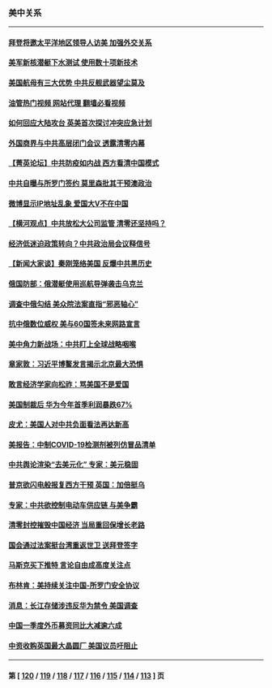 ### 美中关系
---
#### [拜登将邀太平洋地区领导人访美 加强外交关系](../../pages/nf1412576/n13725266.md?05021645) 
#### [美军新核潜艇下水测试  使用数十项新技术](../../pages/nf1412576/n13724976.md?05021645) 
#### [美国航母有三大优势 中共反舰武器望尘莫及](../../pages/nf1412576/n13710322.md?05021645) 
#### [油管热门视频 网站代理 翻墙必看视频](http://209.222.30.114:81/youtube.html?05021645)
#### [如何回应大陆攻台 英美首次探讨冲突应急计划](../../pages/nf1412576/n13724432.md?05021645) 
#### [外国商界与中共高层闭门会议 透露清零内幕](../../pages/nf1412576/n13724312.md?05021645) 
#### [【菁英论坛】中共防疫如内战 西方看清中国模式](../../pages/nf1412576/n13724211.md?05021645) 
#### [中共自曝与所罗门签约 莫里森批其干预澳政治](../../pages/nf1412576/n13724202.md?05021645) 
#### [微博显示IP地址乱象 爱国大V不在中国](../../pages/nf1412576/n13724291.md?05021645) 
#### [【横河观点】中共放松大公司监管 清零还坚持吗？](../../pages/nf1412576/n13723664.md?05021645) 
#### [经济低迷迫政策转向？中共政治局会议释信号](../../pages/nf1412576/n13723610.md?05021645) 
#### [【新闻大家谈】秦刚笼络美国 反爆中共黑历史](../../pages/nf1412576/n13722995.md?05021645) 
#### [俄国防部：俄潜艇使用巡航导弹袭击乌克兰](../../pages/nf1412576/n13723318.md?05021645) 
#### [调查中俄勾结 美众院法案直指“邪恶轴心”](../../pages/nf1412576/n13723270.md?05021645) 
#### [抗中俄数位威权 美与60国签未来网路宣言](../../pages/nf1412576/n13722999.md?05021645) 
#### [美中角力新战场：中共盯上全球战略咽喉](../../pages/nf1412576/n13722771.md?05021645) 
#### [章家敦：习近平博鳌发言揭示北京最大恐惧](../../pages/nf1412576/n13722777.md?05021645) 
#### [敢言经济学家向松祚：骂美国不是爱国](../../pages/nf1412576/n13722714.md?05021645) 
#### [美国制裁后 华为今年首季利润暴跌67%](../../pages/nf1412576/n13722751.md?05021645) 
#### [皮尤：美国人对中共负面看法再达新高](../../pages/nf1412576/n13722742.md?05021645) 
#### [美报告：中制COVID-19检测剂被列仿冒品清单](../../pages/nf1412576/n13722448.md?05021645) 
#### [中共舆论渲染“去美元化” 专家：美元稳固](../../pages/nf1412576/n13722637.md?05021645) 
#### [普京欲闪电般报复西方干预 英国：加倍挺乌](../../pages/nf1412576/n13722461.md?05021645) 
#### [专家：中共欲控制电动车供应链 与美争霸](../../pages/nf1412576/n13722161.md?05021645) 
#### [清零封控摧毁中国经济 当局重回保增长老路](../../pages/nf1412576/n13721951.md?05021645) 
#### [国会通过法案挺台湾重返世卫 送拜登签字](../../pages/nf1412576/n13722043.md?05021645) 
#### [马斯克买下推特 言论自由成高度关注点](../../pages/nf1412576/n13722017.md?05021645) 
#### [布林肯：美持续关注中国-所罗门安全协议](../../pages/nf1412576/n13721939.md?05021645) 
#### [消息：长江存储涉违反华为禁令 美国调查](../../pages/nf1412576/n13721928.md?05021645) 
#### [中国一季度外币募资同比大减逾六成](../../pages/nf1412576/n13721868.md?05021645) 
#### [中资收购英国最大晶圆厂 美国议员吁阻止](../../pages/nf1412576/n13721835.md?05021645) 

---
#### 第 [ [120](./120.md?05021645) / [119](./119.md?05021645) / [118](./118.md?05021645) / [117](./117.md?05021645) / [116](./116.md?05021645) / [115](./115.md?05021645) / [114](./114.md?05021645) / [113](./113.md?05021645) ] 页
